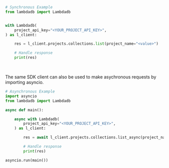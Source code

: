 <!-- Start SDK Example Usage [usage] -->
```python
# Synchronous Example
from lambdadb import Lambdadb


with Lambdadb(
    project_api_key="<YOUR_PROJECT_API_KEY>",
) as l_client:

    res = l_client.projects.collections.list(project_name="<value>")

    # Handle response
    print(res)
```

</br>

The same SDK client can also be used to make asychronous requests by importing asyncio.
```python
# Asynchronous Example
import asyncio
from lambdadb import Lambdadb

async def main():

    async with Lambdadb(
        project_api_key="<YOUR_PROJECT_API_KEY>",
    ) as l_client:

        res = await l_client.projects.collections.list_async(project_name="<value>")

        # Handle response
        print(res)

asyncio.run(main())
```
<!-- End SDK Example Usage [usage] -->